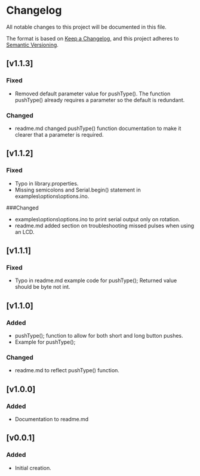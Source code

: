 # Changelog
All notable changes to this project will be documented in this file.

The format is based on [Keep a Changelog](https://keepachangelog.com/en/1.0.0/),
and this project adheres to [Semantic Versioning](https://semver.org/spec/v2.0.0.html).

## [v1.1.3]
### Fixed 
- Removed default parameter value for pushType(). The function pushType() already requires a parameter so the default is redundant.

### Changed
- readme.md changed pushType() function documentation to make it clearer that a parameter is required.

## [v1.1.2]
### Fixed
- Typo in library.properties.
- Missing semicolons and Serial.begin() statement in examples\options\options.ino.

###Changed
- examples\options\options.ino to print serial output only on rotation.
- readme.md added section on troubleshooting missed pulses when using an LCD.

## [v1.1.1]
### Fixed
- Typo in readme.md example code for pushType(); Returned value should be byte not int.

## [v1.1.0]
### Added
- pushType(); function to allow for both short and long button pushes.
- Example for pushType();
### Changed
- readme.md to reflect pushType() function.

## [v1.0.0]
### Added
- Documentation to readme.md

## [v0.0.1]
### Added
- Initial creation.